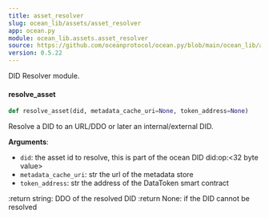 ```yaml
---
title: asset_resolver
slug: ocean_lib/assets/asset_resolver
app: ocean.py
module: ocean_lib.assets.asset_resolver
source: https://github.com/oceanprotocol/ocean.py/blob/main/ocean_lib/assets/asset_resolver.py
version: 0.5.22
---
```

DID Resolver module.

#### resolve\_asset

```python
def resolve_asset(did, metadata_cache_uri=None, token_address=None)
```

Resolve a DID to an URL/DDO or later an internal/external DID.

**Arguments**:

- `did`: the asset id to resolve, this is part of the ocean
DID did:op:<32 byte value>
- `metadata_cache_uri`: str the url of the metadata store
- `token_address`: str the address of the DataToken smart contract

:return string: DDO of the resolved DID
:return None: if the DID cannot be resolved

